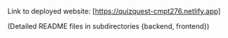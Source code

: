 Link to deployed website: [https://quizquest-cmpt276.netlify.app]

(Detailed README files in subdirectories {backend, frontend})
